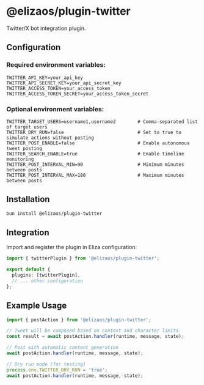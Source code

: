 # @elizaos/plugin-twitter

Twitter/X bot integration plugin.

## Configuration

### Required environment variables:

```env
TWITTER_API_KEY=your_api_key
TWITTER_API_SECRET_KEY=your_api_secret_key
TWITTER_ACCESS_TOKEN=your_access_token
TWITTER_ACCESS_TOKEN_SECRET=your_access_token_secret
```

### Optional environment variables:

```env
TWITTER_TARGET_USERS=username1,username2        # Comma-separated list of target users
TWITTER_DRY_RUN=false                           # Set to true to simulate actions without posting
TWITTER_POST_ENABLE=false                       # Enable autonomous tweet posting
TWITTER_SEARCH_ENABLE=true                      # Enable timeline monitoring
TWITTER_POST_INTERVAL_MIN=90                    # Minimum minutes between posts
TWITTER_POST_INTERVAL_MAX=180                   # Maximum minutes between posts
```

## Installation

```bash
bun install @elizaos/plugin-twitter
```

## Integration

Import and register the plugin in Eliza configuration:

```typescript
import { twitterPlugin } from '@elizaos/plugin-twitter';

export default {
  plugins: [twitterPlugin],
  // ... other configuration
};
```

## Example Usage

```typescript
import { postAction } from '@elizaos/plugin-twitter';

// Tweet will be composed based on context and character limits
const result = await postAction.handler(runtime, message, state);

// Post with automatic content generation
await postAction.handler(runtime, message, state);

// Dry run mode (for testing)
process.env.TWITTER_DRY_RUN = 'true';
await postAction.handler(runtime, message, state);
```
